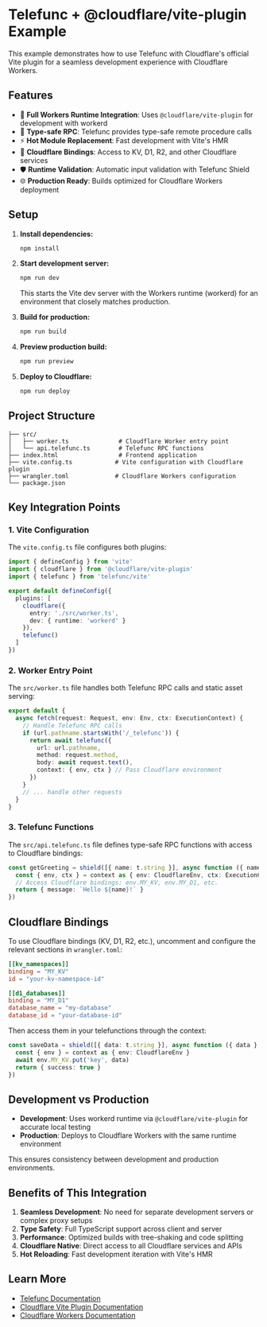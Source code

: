 # Telefunc + @cloudflare/vite-plugin Example

This example demonstrates how to use Telefunc with Cloudflare's official Vite plugin for a seamless development experience with Cloudflare Workers.

## Features

- 🚀 **Full Workers Runtime Integration**: Uses `@cloudflare/vite-plugin` for development with workerd
- 📡 **Type-safe RPC**: Telefunc provides type-safe remote procedure calls
- ⚡ **Hot Module Replacement**: Fast development with Vite's HMR
- 🔧 **Cloudflare Bindings**: Access to KV, D1, R2, and other Cloudflare services
- 🛡️ **Runtime Validation**: Automatic input validation with Telefunc Shield
- 🌐 **Production Ready**: Builds optimized for Cloudflare Workers deployment

## Setup

1. **Install dependencies:**
   ```bash
   npm install
   ```

2. **Start development server:**
   ```bash
   npm run dev
   ```
   This starts the Vite dev server with the Workers runtime (workerd) for an environment that closely matches production.

3. **Build for production:**
   ```bash
   npm run build
   ```

4. **Preview production build:**
   ```bash
   npm run preview
   ```

5. **Deploy to Cloudflare:**
   ```bash
   npm run deploy
   ```

## Project Structure

```
├── src/
│   ├── worker.ts              # Cloudflare Worker entry point
│   └── api.telefunc.ts        # Telefunc RPC functions
├── index.html                 # Frontend application
├── vite.config.ts            # Vite configuration with Cloudflare plugin
├── wrangler.toml             # Cloudflare Workers configuration
└── package.json
```

## Key Integration Points

### 1. Vite Configuration

The `vite.config.ts` file configures both plugins:

```typescript
import { defineConfig } from 'vite'
import { cloudflare } from '@cloudflare/vite-plugin'
import { telefunc } from 'telefunc/vite'

export default defineConfig({
  plugins: [
    cloudflare({
      entry: './src/worker.ts',
      dev: { runtime: 'workerd' }
    }),
    telefunc()
  ]
})
```

### 2. Worker Entry Point

The `src/worker.ts` file handles both Telefunc RPC calls and static asset serving:

```typescript
export default {
  async fetch(request: Request, env: Env, ctx: ExecutionContext) {
    // Handle Telefunc RPC calls
    if (url.pathname.startsWith('/_telefunc')) {
      return await telefunc({
        url: url.pathname,
        method: request.method,
        body: await request.text(),
        context: { env, ctx } // Pass Cloudflare environment
      })
    }
    // ... handle other requests
  }
}
```

### 3. Telefunc Functions

The `src/api.telefunc.ts` file defines type-safe RPC functions with access to Cloudflare bindings:

```typescript
const getGreeting = shield([{ name: t.string }], async function ({ name }, context) {
  const { env, ctx } = context as { env: CloudflareEnv, ctx: ExecutionContext }
  // Access Cloudflare bindings: env.MY_KV, env.MY_D1, etc.
  return { message: `Hello ${name}!` }
})
```

## Cloudflare Bindings

To use Cloudflare bindings (KV, D1, R2, etc.), uncomment and configure the relevant sections in `wrangler.toml`:

```toml
[[kv_namespaces]]
binding = "MY_KV"
id = "your-kv-namespace-id"

[[d1_databases]]
binding = "MY_D1"
database_name = "my-database"
database_id = "your-database-id"
```

Then access them in your telefunctions through the context:

```typescript
const saveData = shield([{ data: t.string }], async function ({ data }, context) {
  const { env } = context as { env: CloudflareEnv }
  await env.MY_KV.put('key', data)
  return { success: true }
})
```

## Development vs Production

- **Development**: Uses workerd runtime via `@cloudflare/vite-plugin` for accurate local testing
- **Production**: Deploys to Cloudflare Workers with the same runtime environment

This ensures consistency between development and production environments.

## Benefits of This Integration

1. **Seamless Development**: No need for separate development servers or complex proxy setups
2. **Type Safety**: Full TypeScript support across client and server
3. **Performance**: Optimized builds with tree-shaking and code splitting
4. **Cloudflare Native**: Direct access to all Cloudflare services and APIs
5. **Hot Reloading**: Fast development iteration with Vite's HMR

## Learn More

- [Telefunc Documentation](https://telefunc.com)
- [Cloudflare Vite Plugin Documentation](https://developers.cloudflare.com/workers/vite-plugin/)
- [Cloudflare Workers Documentation](https://developers.cloudflare.com/workers/)
